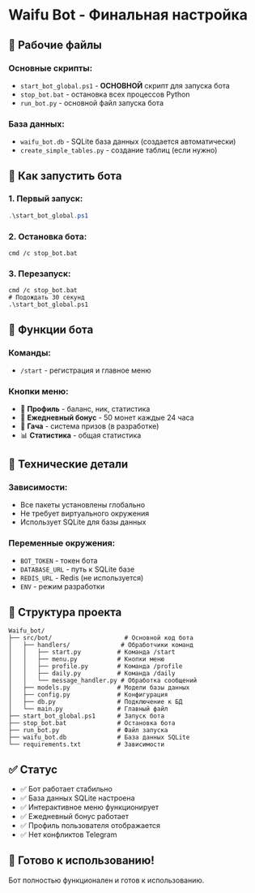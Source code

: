# Waifu Bot - Финальная настройка

## 🎯 Рабочие файлы

### Основные скрипты:
- `start_bot_global.ps1` - **ОСНОВНОЙ** скрипт для запуска бота
- `stop_bot.bat` - остановка всех процессов Python
- `run_bot.py` - основной файл запуска бота

### База данных:
- `waifu_bot.db` - SQLite база данных (создается автоматически)
- `create_simple_tables.py` - создание таблиц (если нужно)

## 🚀 Как запустить бота

### 1. Первый запуск:
```powershell
.\start_bot_global.ps1
```

### 2. Остановка бота:
```batch
cmd /c stop_bot.bat
```

### 3. Перезапуск:
```batch
cmd /c stop_bot.bat
# Подождать 30 секунд
.\start_bot_global.ps1
```

## 📱 Функции бота

### Команды:
- `/start` - регистрация и главное меню

### Кнопки меню:
- 👤 **Профиль** - баланс, ник, статистика
- 🎁 **Ежедневный бонус** - 50 монет каждые 24 часа
- 🎰 **Гача** - система призов (в разработке)
- 📊 **Статистика** - общая статистика

## 🔧 Технические детали

### Зависимости:
- Все пакеты установлены глобально
- Не требует виртуального окружения
- Использует SQLite для базы данных

### Переменные окружения:
- `BOT_TOKEN` - токен бота
- `DATABASE_URL` - путь к SQLite базе
- `REDIS_URL` - Redis (не используется)
- `ENV` - режим разработки

## 📁 Структура проекта

```
Waifu_bot/
├── src/bot/                    # Основной код бота
│   ├── handlers/              # Обработчики команд
│   │   ├── start.py          # Команда /start
│   │   ├── menu.py           # Кнопки меню
│   │   ├── profile.py        # Команда /profile
│   │   ├── daily.py          # Команда /daily
│   │   └── message_handler.py # Обработка сообщений
│   ├── models.py             # Модели базы данных
│   ├── config.py             # Конфигурация
│   ├── db.py                 # Подключение к БД
│   └── main.py               # Главный файл
├── start_bot_global.ps1      # Запуск бота
├── stop_bot.bat              # Остановка бота
├── run_bot.py                # Файл запуска
├── waifu_bot.db              # База данных SQLite
└── requirements.txt          # Зависимости
```

## ✅ Статус

- ✅ Бот работает стабильно
- ✅ База данных SQLite настроена
- ✅ Интерактивное меню функционирует
- ✅ Ежедневный бонус работает
- ✅ Профиль пользователя отображается
- ✅ Нет конфликтов Telegram

## 🎉 Готово к использованию!

Бот полностью функционален и готов к использованию.
